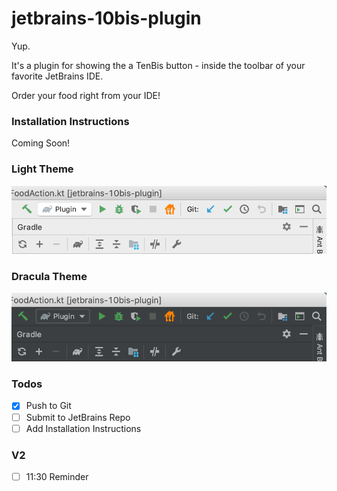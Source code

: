 # jetbrains-10bis-plugin


Yup.

It's a plugin for showing the a TenBis button - inside the toolbar of your favorite JetBrains IDE.

Order your food right from your IDE!


### Installation Instructions
Coming Soon!


### Light Theme
![Light Theme](readme/screenshot_light.png)


### Dracula Theme
![Dracula Theme](readme/screenshot_dracula.png)


### Todos
- [x] Push to Git
- [ ] Submit to JetBrains Repo
- [ ] Add Installation Instructions

### V2
- [ ] 11:30 Reminder
